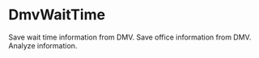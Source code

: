 # DmvWaitTime

Save wait time information from DMV.
Save office information from DMV.
Analyze information.
